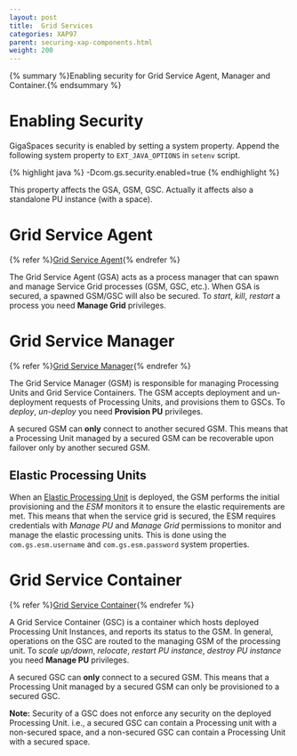 ```yaml
---
layout: post
title:  Grid Services
categories: XAP97
parent: securing-xap-components.html
weight: 200
---
```


{% summary %}Enabling security for Grid Service Agent, Manager and Container.{% endsummary %}

# Enabling Security

GigaSpaces security is enabled by setting a system property.
Append the following system property to `EXT_JAVA_OPTIONS` in `setenv` script.

{% highlight java %}
-Dcom.gs.security.enabled=true
{% endhighlight %}

This property affects the GSA, GSM, GSC.
Actually it affects also a standalone PU instance (with a space).

# Grid Service Agent

{% refer %}[Grid Service Agent](/product_overview/service-grid.html#gsa){% endrefer %}

The Grid Service Agent (GSA) acts as a process manager that can spawn and manage Service Grid processes (GSM, GSC, etc.). When GSA is secured, a spawned GSM/GSC will also be secured. To _start_, _kill_, _restart_ a process you need **Manage Grid** privileges.

# Grid Service Manager

{% refer %}[Grid Service Manager](/product_overview/service-grid.html#gsm){% endrefer %}

The Grid Service Manager (GSM) is responsible for managing Processing Units and Grid Service Containers. The GSM accepts deployment and un-deployment requests of Processing Units, and provisions them to GSCs. To _deploy_, _un-deploy_ you need **Provision PU** privileges.

A secured GSM can **only** connect to another secured GSM. This means that a Processing Unit managed by a secured GSM can be recoverable upon failover only by another secured GSM.

## Elastic Processing Units

When an [Elastic Processing Unit](./elastic-processing-unit.html) is deployed, the GSM performs the initial provisioning and the *ESM* monitors it to ensure the elastic requirements are met. This means that when the service grid is secured, the ESM requires credentials with *Manage PU* and *Manage Grid* permissions to monitor and manage the elastic processing units. This is done using the `com.gs.esm.username` and `com.gs.esm.password` system properties.


# Grid Service Container

{% refer %}[Grid Service Container](/product_overview/service-grid.html#gsc){% endrefer %}

A Grid Service Container (GSC) is a container which hosts deployed Processing Unit Instances, and reports its status to the GSM. In general, operations on the GSC are routed to the managing GSM of the processing unit. To _scale up/down_, _relocate_, _restart PU instance_, _destroy PU instance_ you need **Manage PU** privileges.

A secured GSC can **only** connect to a secured GSM. This means that a Processing Unit managed by a secured GSM can only be provisioned to a secured GSC.

**Note:** Security of a GSC does not enforce any security on the deployed Processing Unit. i.e., a secured GSC can contain a Processing unit with a non-secured space, and a non-secured GSC can contain a Processing Unit with a secured space.
